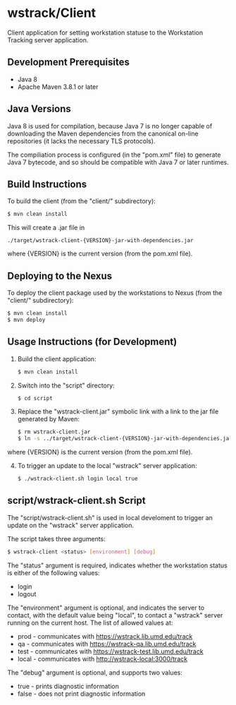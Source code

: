 # wstrack/Client

Client application for setting workstation statuse to the
Workstation Tracking server application.

## Development Prerequisites

* Java 8
* Apache Maven 3.8.1 or later

## Java Versions

 Java 8 is used for compilation, because Java 7 is no longer capable of
downloading the Maven dependencies from the canonical on-line repositories (it
lacks the necessary TLS protocols).

The compiliation process is configured (in the "pom.xml" file) to generate
Java 7 bytecode, and so should be compatible with Java 7 or later runtimes.

## Build Instructions

To build the client (from the "client/" subdirectory):

```bash
$ mvn clean install
```

This will create a .jar file in

`./target/wstrack-client-{VERSION}-jar-with-dependencies.jar`

where {VERSION} is the current version (from the pom.xml file).

## Deploying to the Nexus

To deploy the client package used by the workstations to Nexus (from the
"client/" subdirectory):

```bash
$ mvn clean install
$ mvn deploy
```

## Usage Instructions (for Development)

1) Build the client application:

    ```bash
    $ mvn clean install
    ```

2) Switch into the "script" directory:

    ```bash
    $ cd script
    ```

3) Replace the "wstrack-client.jar" symbolic link with a link to the jar file
generated by Maven:

    ```bash
    $ rm wstrack-client.jar
    $ ln -s ../target/wstrack-client-{VERSION}-jar-with-dependencies.jar wstrack-client.jar
    ```

where {VERSION} is the current version (from the pom.xml file).

4) To trigger an update to the local "wstrack" server application:

    ```bash
    $ ./wstrack-client.sh login local true
    ```

## script/wstrack-client.sh Script

The "script/wstrack-client.sh" is used in local develoment to trigger an update
on the "wstrack" server application.

The script takes three arguments:

```bash
$ wstrack-client <status> [environment] [debug]
```

The "status" argument is required, indicates whether the workstation status
is either of the following values:

* login
* logout

The "environment" argument is optional, and indicates the server to contact,
with the default value being "local", to contact a "wstrack" server running on
the current host. The list of allowed values at:

* prod - communicates with <https://wstrack.lib.umd.edu/track>
* qa - communicates with <https://wstrack-qa.lib.umd.edu/track>
* test - communicates with <https://wstrack-test.lib.umd.edu/track>
* local - communicates with <http://wstrack-local:3000/track>

The "debug" argument is optional, and supports two values:

* true - prints diagnostic information
* false - does not print diagnostic information
